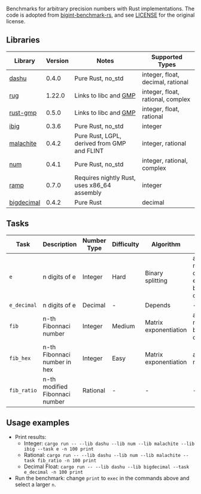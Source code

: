 Benchmarks for arbitrary precision numbers with Rust implementations. The code is adopted from [bigint-benchmark-rs](https://github.com/tczajka/bigint-benchmark-rs), and see [LICENSE](./LICENSE) for the original license.

## Libraries

| Library                                               | Version | Notes                                                  | Supported Types                   |
| --------------                                        | ------- | ------                                                 | ---------------                   |
| [dashu](https://crates.io/crates/dashu)               | 0.4.0   | Pure Rust, no_std                                      | integer, float, decimal, rational |
| [rug](https://crates.io/crates/rug)                   | 1.22.0  | Links to libc and [GMP](https://gmplib.org/)           | integer, float, rational, complex |
| [rust-gmp](https://crates.io/crates/rust-gmp)         | 0.5.0   | Links to libc and [GMP](https://gmplib.org/)           | integer, float, rational          |
| [ibig](https://crates.io/crates/ibig)                 | 0.3.6   | Pure Rust, no_std                                      | integer                           |
| [malachite](https://crates.io/crates/malachite)       | 0.4.2   | Pure Rust, LGPL, derived from GMP and FLINT            | integer, rational                 |
| [num](https://crates.io/crates/num)                   | 0.4.1   | Pure Rust, no_std                                      | integer, rational, complex        |
| [ramp](https://crates.io/crates/ramp)                 | 0.7.0   | Requires nightly Rust, uses x86_64 assembly            | integer                           |
| [bigdecimal](https://crates.io/crates/bigdecimal)     | 0.4.2   | Pure Rust                                              | decimal                           |

## Tasks

| Task      | Description                   | Number Type | Difficulty | Algorithm             | Operations |
| ----      | ---------                     | ----------- | ---------- | ---------             | ---------- |
| `e`       | n digits of e                 | Integer     | Hard       | Binary splitting      | addition, multiplication, division, exponentiation, base conversion |
| `e_decimal` | n digits of e               | Decimal     | -          | Depends               | -          |
| `fib`     | n-th Fibonnaci number         | Integer     | Medium     | Matrix exponentiation | addition, multiplication, base conversion |
| `fib_hex` | n-th Fibonnaci number in hex  | Integer     | Easy       | Matrix exponentiation | addition, multiplication |
| `fib_ratio` | n-th modified Fibonnaci number | Rational | -          | -                     | -          |

## Usage examples

- Print results:
    - Integer: `cargo run -- --lib dashu --lib num --lib malachite --lib ibig --task e -n 100 print`
    - Rational: `cargo run -- --lib dashu --lib num --lib malachite --task fib_ratio -n 100 print`
    - Decimal Float: `cargo run -- --lib dashu --lib bigdecimal --task e_decimal -n 100 print`
- Run the benchmark: change `print` to `exec` in the commands above and select a larger `n`.
